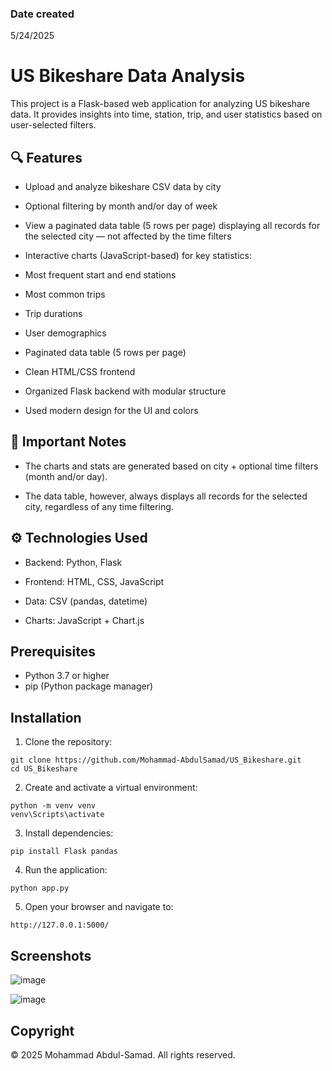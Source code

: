 <!-- Created by Mohammad Abdul-Samad-->
### Date created
5/24/2025

# US Bikeshare Data Analysis

This project is a Flask-based web application for analyzing US bikeshare data. It provides insights into time, station, trip, and user statistics based on user-selected filters.

## 🔍 Features
- Upload and analyze bikeshare CSV data by city

- Optional filtering by month and/or day of week

- View a paginated data table (5 rows per page) displaying all records for the selected city — not affected by the time filters

- Interactive charts (JavaScript-based) for key statistics:

- Most frequent start and end stations

- Most common trips

- Trip durations

- User demographics

- Paginated data table (5 rows per page)

- Clean HTML/CSS frontend

- Organized Flask backend with modular structure

- Used modern design for the UI and colors

## 📌 Important Notes
- The charts and stats are generated based on city + optional time filters (month and/or day).

- The data table, however, always displays all records for the selected city, regardless of any time filtering.

## ⚙️ Technologies Used
- Backend: Python, Flask

- Frontend: HTML, CSS, JavaScript

- Data: CSV (pandas, datetime)

- Charts: JavaScript + Chart.js 

## Prerequisites
- Python 3.7 or higher
- pip (Python package manager)

## Installation

1. Clone the repository:
```
git clone https://github.com/Mohammad-AbdulSamad/US_Bikeshare.git
cd US_Bikeshare
```
2. Create and activate a virtual environment:
```
python -m venv venv
venv\Scripts\activate
```

3. Install dependencies:
```
pip install Flask pandas
```
4. Run the application:
```
python app.py
```

5. Open your browser and navigate to:
```
http://127.0.0.1:5000/
```

## Screenshots
![image](https://github.com/user-attachments/assets/b9ae52dc-d108-4228-965c-316f26602c40)

![image](https://github.com/user-attachments/assets/95c1ab22-4851-494f-8ec5-04c02022996e)



## Copyright
© 2025 Mohammad Abdul-Samad. All rights reserved.

   
